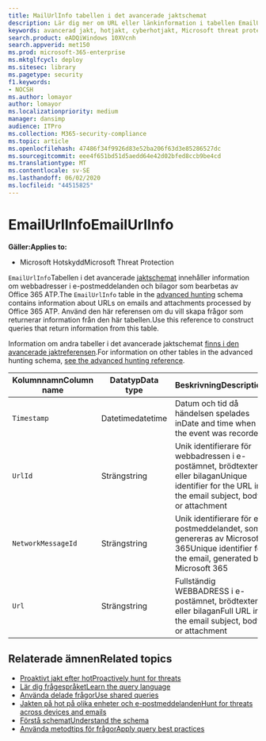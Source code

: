 ```yaml
---
title: MailUrlInfo tabellen i det avancerade jaktschemat
description: Lär dig mer om URL eller länkinformation i tabellen EmailUrlInfo i det avancerade jaktschemat
keywords: avancerad jakt, hotjakt, cyberhotjakt, Microsoft threat protection, microsoft 365, mtp, m365, sök, fråga, telemetri, schemareferens, kusto, tabell, kolumn, datatyp, beskrivning, EmailUrlInfo, nätverksmeddelande-ID, url, länk
search.product: eADQiWindows 10XVcnh
search.appverid: met150
ms.prod: microsoft-365-enterprise
ms.mktglfcycl: deploy
ms.sitesec: library
ms.pagetype: security
f1.keywords:
- NOCSH
ms.author: lomayor
author: lomayor
ms.localizationpriority: medium
manager: dansimp
audience: ITPro
ms.collection: M365-security-compliance
ms.topic: article
ms.openlocfilehash: 47486f34f9926d83e52ba206f63d3e85286527dc
ms.sourcegitcommit: eee4f651bd51d5aedd64e42d02bfed8ccb9be4cd
ms.translationtype: MT
ms.contentlocale: sv-SE
ms.lasthandoff: 06/02/2020
ms.locfileid: "44515825"
---
```

# <a name="emailurlinfo"></a><span data-ttu-id="bf499-104">EmailUrlInfo</span><span class="sxs-lookup"><span data-stu-id="bf499-104">EmailUrlInfo</span></span>

<span data-ttu-id="bf499-105">**Gäller:**</span><span class="sxs-lookup"><span data-stu-id="bf499-105">**Applies to:**</span></span>
- <span data-ttu-id="bf499-106">Microsoft Hotskydd</span><span class="sxs-lookup"><span data-stu-id="bf499-106">Microsoft Threat Protection</span></span>

<span data-ttu-id="bf499-107">`EmailUrlInfo`Tabellen i det avancerade [jaktschemat](advanced-hunting-overview.md) innehåller information om webbadresser i e-postmeddelanden och bilagor som bearbetas av Office 365 ATP.</span><span class="sxs-lookup"><span data-stu-id="bf499-107">The `EmailUrlInfo` table in the [advanced hunting](advanced-hunting-overview.md) schema contains information about URLs on emails and attachments processed by Office 365 ATP.</span></span> <span data-ttu-id="bf499-108">Använd den här referensen om du vill skapa frågor som returnerar information från den här tabellen.</span><span class="sxs-lookup"><span data-stu-id="bf499-108">Use this reference to construct queries that return information from this table.</span></span>

<span data-ttu-id="bf499-109">Information om andra tabeller i det avancerade jaktschemat [finns i den avancerade jaktreferensen](advanced-hunting-schema-tables.md).</span><span class="sxs-lookup"><span data-stu-id="bf499-109">For information on other tables in the advanced hunting schema, [see the advanced hunting reference](advanced-hunting-schema-tables.md).</span></span>

| <span data-ttu-id="bf499-110">Kolumnnamn</span><span class="sxs-lookup"><span data-stu-id="bf499-110">Column name</span></span> | <span data-ttu-id="bf499-111">Datatyp</span><span class="sxs-lookup"><span data-stu-id="bf499-111">Data type</span></span> | <span data-ttu-id="bf499-112">Beskrivning</span><span class="sxs-lookup"><span data-stu-id="bf499-112">Description</span></span> |
|-------------|-----------|-------------|
| `Timestamp` | <span data-ttu-id="bf499-113">Datetime</span><span class="sxs-lookup"><span data-stu-id="bf499-113">datetime</span></span> | <span data-ttu-id="bf499-114">Datum och tid då händelsen spelades in</span><span class="sxs-lookup"><span data-stu-id="bf499-114">Date and time when the event was recorded</span></span> |
| `UrlId` | <span data-ttu-id="bf499-115">Sträng</span><span class="sxs-lookup"><span data-stu-id="bf499-115">string</span></span> | <span data-ttu-id="bf499-116">Unik identifierare för webbadressen i e-postämnet, brödtexten eller bilagan</span><span class="sxs-lookup"><span data-stu-id="bf499-116">Unique identifier for the URL in the email subject, body, or attachment</span></span> |
| `NetworkMessageId` | <span data-ttu-id="bf499-117">Sträng</span><span class="sxs-lookup"><span data-stu-id="bf499-117">string</span></span> | <span data-ttu-id="bf499-118">Unik identifierare för e-postmeddelandet, som genereras av Microsoft 365</span><span class="sxs-lookup"><span data-stu-id="bf499-118">Unique identifier for the email, generated by Microsoft 365</span></span> |
| `Url` | <span data-ttu-id="bf499-119">Sträng</span><span class="sxs-lookup"><span data-stu-id="bf499-119">string</span></span> | <span data-ttu-id="bf499-120">Fullständig WEBBADRESS i e-postämnet, brödtexten eller bilagan</span><span class="sxs-lookup"><span data-stu-id="bf499-120">Full URL in the email subject, body, or attachment</span></span> |

## <a name="related-topics"></a><span data-ttu-id="bf499-121">Relaterade ämnen</span><span class="sxs-lookup"><span data-stu-id="bf499-121">Related topics</span></span>
- [<span data-ttu-id="bf499-122">Proaktivt jakt efter hot</span><span class="sxs-lookup"><span data-stu-id="bf499-122">Proactively hunt for threats</span></span>](advanced-hunting-overview.md)
- [<span data-ttu-id="bf499-123">Lär dig frågespråket</span><span class="sxs-lookup"><span data-stu-id="bf499-123">Learn the query language</span></span>](advanced-hunting-query-language.md)
- [<span data-ttu-id="bf499-124">Använda delade frågor</span><span class="sxs-lookup"><span data-stu-id="bf499-124">Use shared queries</span></span>](advanced-hunting-shared-queries.md)
- [<span data-ttu-id="bf499-125">Jakten på hot på olika enheter och e-postmeddelanden</span><span class="sxs-lookup"><span data-stu-id="bf499-125">Hunt for threats across devices and emails</span></span>](advanced-hunting-query-emails-devices.md)
- [<span data-ttu-id="bf499-126">Förstå schemat</span><span class="sxs-lookup"><span data-stu-id="bf499-126">Understand the schema</span></span>](advanced-hunting-schema-tables.md)
- [<span data-ttu-id="bf499-127">Använda metodtips för frågor</span><span class="sxs-lookup"><span data-stu-id="bf499-127">Apply query best practices</span></span>](advanced-hunting-best-practices.md)
